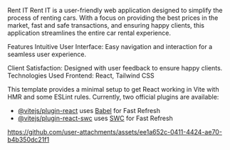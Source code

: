 Rent IT
Rent IT is a user-friendly web application designed to simplify the process of renting cars. With a focus on providing the best prices in the market, fast and safe transactions, and ensuring happy clients, this application streamlines the entire car rental experience.

Features
Intuitive User Interface: Easy navigation and interaction for a seamless user experience.


Client Satisfaction: Designed with user feedback to ensure happy clients.
Technologies Used
Frontend: React, Tailwind CSS

This template provides a minimal setup to get React working in Vite with HMR and some ESLint rules.
Currently, two official plugins are available:

- [@vitejs/plugin-react](https://github.com/vitejs/vite-plugin-react/blob/main/packages/plugin-react/README.md) uses [Babel](https://babeljs.io/) for Fast Refresh
- [@vitejs/plugin-react-swc](https://github.com/vitejs/vite-plugin-react-swc) uses [SWC](https://swc.rs/) for Fast Refresh


https://github.com/user-attachments/assets/ee1a652c-0411-4424-ae70-b4b350dc21f1

